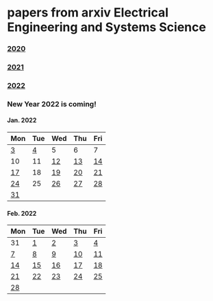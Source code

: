 # papers from arxiv Electrical Engineering and Systems Science

### [2020](2020.md)
### [2021](2021.md)
### [2022](2022.md)

### New Year 2022 is coming!



#### Jan. 2022
| Mon                           | Tue                           | Wed                           | Thu                           | Fri                           |
| ----------------------------- | ----------------------------- | ----------------------------- | ----------------------------- | ----------------------------- |
[3](2022/202201/20220103.md)    |[4](2022/202201/20220104.md)   |5   | 6    | 7 |
10 | 11 |  [12](2022/202201/20220112.md) | [13](2022/202201/20220113.md) | [14](2022/202201/20220114.md) |
[17](2022/202201/20220117.md) | 18 | [19](2022/202201/20220119.md) | [20](2022/202201/20220120.md) | [21](2022/202201/20220121.md) |
[24](2022/202201/20220124.md) | 25 | [26](2022/202201/20220126.md) | [27](2022/202201/20220127.md) | [28](2022/202201/20220128.md) |
[31](2022/202201/20220131.md) |


#### Feb. 2022
| Mon                           | Tue                           | Wed                           | Thu                           | Fri                           |
| ----------------------------- | ----------------------------- | ----------------------------- | ----------------------------- | ----------------------------- |
31 | [1](2022/202202/20220201.md) |[2](2022/202202/20220202.md) |[3](2022/202202/20220203.md) |[4](2022/202202/20220204.md) |
[7](2022/202202/20220207.md) | [8](2022/202202/20220208.md) |[9](2022/202202/20220209.md) |[10](2022/202202/20220210.md) |[11](2022/202202/20220211.md) |
[14](2022/202202/20220214.md) |[15](2022/202202/20220215.md) |[16](2022/202202/20220216.md) |[17](2022/202202/20220217.md) |[18](2022/202202/20220218.md) |
[21](2022/202202/20220221.md) |[22](2022/202202/20220222.md) |[23](2022/202202/20220223.md) |[24](2022/202202/20220224.md) |[25](2022/202202/20220225.md) |
[28](2022/202202/20220228.md) |||||